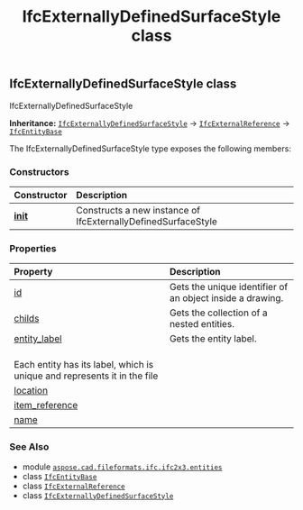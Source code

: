 ﻿---
title: IfcExternallyDefinedSurfaceStyle class
second_title: Aspose.CAD for Python via .NET API References
description: 
type: docs
weight: 2160
url: /python-net/aspose.cad.fileformats.ifc.ifc2x3.entities/ifcexternallydefinedsurfacestyle/
is_root: false
---

## IfcExternallyDefinedSurfaceStyle class

IfcExternallyDefinedSurfaceStyle



**Inheritance:** [`IfcExternallyDefinedSurfaceStyle`](/cad/python-net/aspose.cad.fileformats.ifc.ifc2x3.entities/ifcexternallydefinedsurfacestyle) → 
[`IfcExternalReference`](/cad/python-net/aspose.cad.fileformats.ifc.ifc2x3.entities/ifcexternalreference) → 
[`IfcEntityBase`](/cad/python-net/aspose.cad.fileformats.ifc/ifcentitybase)



The IfcExternallyDefinedSurfaceStyle type exposes the following members:

### Constructors
| Constructor | Description |
| :- | :- |
| [__init__](/cad/python-net/aspose.cad.fileformats.ifc.ifc2x3.entities/ifcexternallydefinedsurfacestyle/__init__/#) | Constructs a new instance of IfcExternallyDefinedSurfaceStyle |


### Properties
| Property | Description |
| :- | :- |
| [id](/cad/python-net/aspose.cad.fileformats.ifc.ifc2x3.entities/ifcexternallydefinedsurfacestyle/id) | Gets the unique identifier of an object inside a drawing. |
| [childs](/cad/python-net/aspose.cad.fileformats.ifc.ifc2x3.entities/ifcexternallydefinedsurfacestyle/childs) | Gets the collection of a nested entities. |
| [entity_label](/cad/python-net/aspose.cad.fileformats.ifc.ifc2x3.entities/ifcexternallydefinedsurfacestyle/entity_label) | Gets the entity label.<br/>Each entity has its label, which is unique and represents it in the file |
| [location](/cad/python-net/aspose.cad.fileformats.ifc.ifc2x3.entities/ifcexternallydefinedsurfacestyle/location) |  |
| [item_reference](/cad/python-net/aspose.cad.fileformats.ifc.ifc2x3.entities/ifcexternallydefinedsurfacestyle/item_reference) |  |
| [name](/cad/python-net/aspose.cad.fileformats.ifc.ifc2x3.entities/ifcexternallydefinedsurfacestyle/name) |  |



### See Also
* module [`aspose.cad.fileformats.ifc.ifc2x3.entities`](..)
* class [`IfcEntityBase`](/cad/python-net/aspose.cad.fileformats.ifc/ifcentitybase)
* class [`IfcExternalReference`](/cad/python-net/aspose.cad.fileformats.ifc.ifc2x3.entities/ifcexternalreference)
* class [`IfcExternallyDefinedSurfaceStyle`](/cad/python-net/aspose.cad.fileformats.ifc.ifc2x3.entities/ifcexternallydefinedsurfacestyle)
